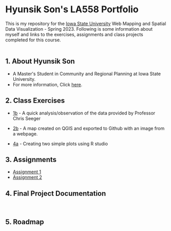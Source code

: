 # Hyunsik Son's LA558 Portfolio
This is my repository for the [Iowa State University](https://www.iastate.edu/) Web Mapping and Spatial Data Visualization - Spring 2023. Following is some information about myself and links to the exercises, assignments and class projects completed for this course.
<br>
<br>

## 1. About Hyunsik Son

- A Master's Student in Community and Regional Planning at Iowa State University. 
- For more information, Click [here](AboutHyunsikSon/AboutHyunsikSon.md).

## 2. Class Exercises

- [1b](exercises/1b_exercise/1b_exercise.md) - A quick analysis/observation of the data provided by Professor Chris Seeger

- [2b](exercises/2b_exercise/ex2b_2.md) - A map created on QGIS and exported to Github with an image from a webpage.

- [4a](R_Studio/4a_exercise/4a_exercise.md) - Creating two simple plots using R studio
       
## 3. Assignments

- [Assignment 1](assignments/assign3a.md)
- [Assignment 2](assignments/assign2.md)

## 4. Final Project Documentation
<br>

## 5. Roadmap
<br>

